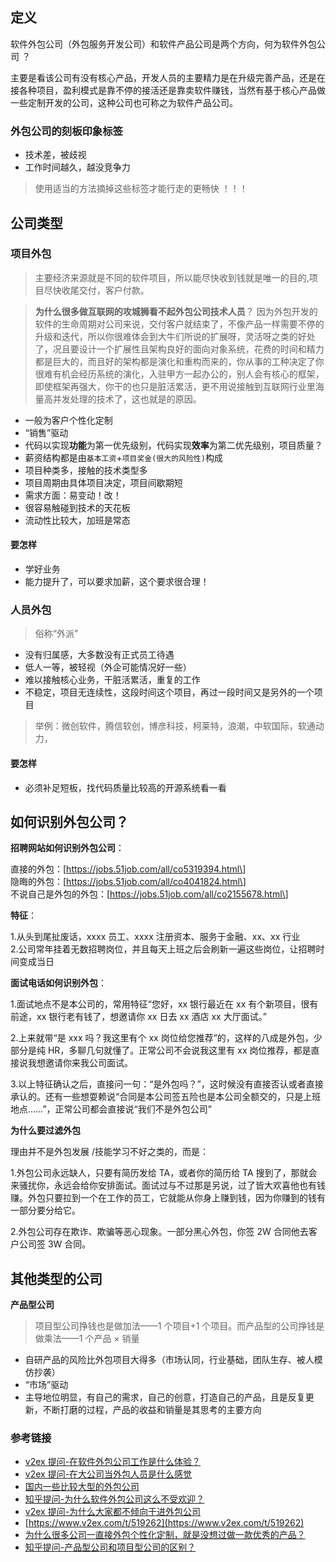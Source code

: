 ## 定义

软件外包公司（外包服务开发公司）和软件产品公司是两个方向，何为软件外包公司 ？

主要是看该公司有没有核心产品，开发人员的主要精力是在升级完善产品，还是在接各种项目，盈利模式是靠不停的接活还是靠卖软件赚钱，当然有基于核心产品做一些定制开发的公司，这种公司也可称之为软件产品公司。

### 外包公司的刻板印象标签

- 技术差，被歧视
- 工作时间越久，越没竞争力

> 使用适当的方法摘掉这些标签才能行走的更畅快 ！！！

## 公司类型

### 项目外包

> 主要经济来源就是不同的软件项目，所以能尽快收到钱就是唯一的目的,项目尽快收尾交付，客户付款。

> **为什么很多做互联网的攻城狮看不起外包公司技术人员**？ 因为外包开发的软件的生命周期对公司来说，交付客户就结束了，不像产品一样需要不停的升级和迭代，所以你很难体会到大牛们所说的扩展呀，灵活呀之类的好处了，况且要设计一个扩展性且架构良好的面向对象系统，花费的时间和精力都是巨大的，而且好的架构都是演化和重构而来的，你从事的工种决定了你很难有机会经历系统的演化，入驻甲方一起办公的，别人会有核心的框架，即使框架再强大，你干的也只是脏活累活，更不用说接触到互联网行业里海量高并发处理的技术了，这也就是的原因。

- 一般为客户个性化定制
- “销售”驱动
- 代码以实现**功能**为第一优先级别，代码实现**效率**为第二优先级别，项目质量？
- 薪资结构都是由`基本工资`+`项目奖金(很大的风险性)`构成
- 项目种类多，接触的技术类型多
- 项目周期由具体项目决定，项目间歇期短
- 需求方面：易变动！改！
- 很容易触碰到技术的天花板
- 流动性比较大，加班是常态

#### 要怎样

- 学好业务
- 能力提升了，可以要求加薪，这个要求很合理！

### 人员外包

> 俗称“外派”

- 没有归属感，大多数没有正式员工待遇
- 低人一等，被轻视（外企可能情况好一些）
- 难以接触核心业务，干脏活累活，重复的工作
- 不稳定，项目无连续性，这段时间这个项目，再过一段时间又是另外的一个项目

> 举例：微创软件，腾信软创，博彦科技，柯莱特，浪潮，中软国际，软通动力，

#### 要怎样

- 必须补足短板，找代码质量比较高的开源系统看一看

## 如何识别外包公司？

**招聘网站如何识别外包公司**：

直接的外包：\[https://jobs.51job.com/all/co5319394.html\]  
隐晦的外包：\[https://jobs.51job.com/all/co4041824.html\]  
不说自己是外包的外包：\[https://jobs.51job.com/all/co2155678.html\]

**特征**：

1.从头到尾扯废话，xxxx 员工、xxxx 注册资本、服务于金融、xx、xx 行业  
2.公司常年挂着无数招聘岗位，并且每天上班之后会刷新一遍这些岗位，让招聘时间变成当日

**面试电话如何识别外包**：

1.面试地点不是本公司的，常用特征“您好，xx 银行最近在 xx 有个新项目，很有前途，xx 银行老有钱了，想邀请你 xx 日去 xx 酒店 xx 大厅面试。”

2.上来就带“是 xxx 吗？我这里有个 xx 岗位给您推荐”的，这样的八成是外包，少部分是纯 HR，多聊几句就懂了。正常公司不会说我这里有 xx 岗位推荐，都是直接说我想邀请你来我公司面试。

3.以上特征确认之后，直接问一句：“是外包吗？”，这时候没有直接否认或者直接承认的。还有一些想耍赖说“合同是本公司签五险也是本公司全额交的，只是上班地点……”，正常公司都会直接说“我们不是外包公司”

**为什么要过滤外包**

理由并不是外包发展 /技能学习不好之类的，而是：

1.外包公司永远缺人，只要有简历发给 TA，或者你的简历给 TA 搜到了，那就会来骚扰你，永远会给你安排面试。面试过与不过那是另说，过了皆大欢喜他也有钱赚。外包只要拉到一个在工作的员工，它就能从你身上赚到钱，因为你赚到的钱有一部分要分给它。

2.外包公司存在欺诈、欺骗等恶心现象。一部分黑心外包，你签 2W 合同他去客户公司签 3W 合同。

## 其他类型的公司

**产品型公司**

> 项目型公司挣钱也是做加法——1 个项目+1 个项目。而产品型的公司挣钱是做乘法——1 个产品 × 销量

- 自研产品的风险比外包项目大得多（市场认同，行业基础，团队生存、被人模仿抄袭）
- “市场”驱动
- 主导地位明显，有自己的需求，自己的创意，打造自己的产品，且是反复更新，不断打磨的过程，产品的收益和销量是其思考的主要方向

### 参考链接

- [v2ex 提问-在软件外包公司工作是什么体验？](https://www.zhihu.com/question/46585107)
- [v2ex 提问-在大公司当外包人员是什么感觉](https://www.v2ex.com/t/478981)
- [国内一些比较大型的外包公司](https://blog.csdn.net/xiaojin21cen/article/details/79479932)
- [知乎提问-为什么软件外包公司这么不受欢迎？](https://www.zhihu.com/question/26909682)
- [v2ex 提问-为什么大家都不倾向于进外包公司](https://www.v2ex.com/)
- [https://www.v2ex.com/t/519262](https://www.v2ex.com/t/519262)
- [为什么很多公司一直接外包个性化定制，就是没想过做一款优秀的产品？](https://www.v2ex.com/t/605465)
- [知乎提问-产品型公司和项目型公司的区别？](https://www.zhihu.com/question/268227344)
